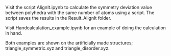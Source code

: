 Visit the script AlignIt.ipynb to calculate the symmetry deviation value between polyhedra with the same number of atoms using a script. The script saves the results in the Result_AlignIt folder.

Visit Handcalculation_example.ipynb for an example of doing the calculation in hand.

Both examples are shown on the artificially made structures; triangle_symmetric.xyz and triangle_disorder.xyz.

